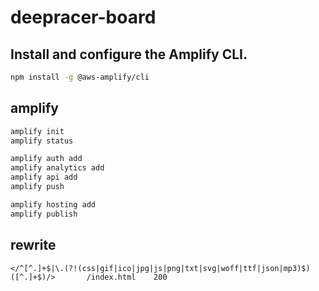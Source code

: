 # deepracer-board

## Install and configure the Amplify CLI.

```bash
npm install -g @aws-amplify/cli
```

## amplify

```bash
amplify init
amplify status

amplify auth add
amplify analytics add
amplify api add
amplify push

amplify hosting add
amplify publish
```

## rewrite

```
</^[^.]+$|\.(?!(css|gif|ico|jpg|js|png|txt|svg|woff|ttf|json|mp3)$)([^.]+$)/>	    /index.html    200
```
